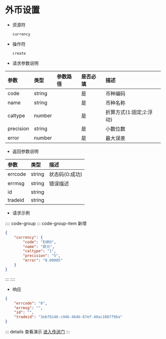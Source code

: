 # 外币设置

- 资源符

  `currency`
  
- 操作符

  `create`

- 请求参数说明

|参数|类型|参数路径|是否必填|描述|
|:-|:-|:-|:-|:-|
|code|string||是|币种编码|
|name|string||是|币种名称|
|caltype|number||是|折算方式(1:固定;2:浮动)|
|precision|string||是|小数位数|
|error|number||是|最大误差|

- 返回参数说明

|参数|类型|描述|
|:-|:-|:-|
|errcode|string|状态码(0:成功)|
|errmsg|string|错误描述|
|id|string||
|tradeid|string||

- 请求示例

:::: code-group
::: code-group-item 新增

```json
{
    "currency": {
        "code": "EURO",
        "name": "欧元",
        "caltype": "1",
        "precision": "5",
        "error": "0.00005"
    }
}
```

:::
::::

- 响应

```json
{
    "errcode": "0",
    "errmsg": "",
    "id": "",
    "tradeid": "3eb76146-c94b-4b4b-87ef-40ac1087f9ba"
}
```

::: details 查看演示
[进入传送门](/images/erp/gif/currency.gif)
:::
